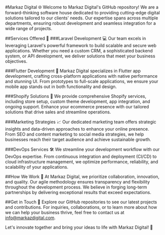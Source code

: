 #Markaz Digital 🌐
Welcome to Markaz Digital's GitHub repository! We are a forward-thinking software house dedicated to providing cutting-edge digital solutions tailored to our clients' needs. Our expertise spans across multiple departments, ensuring robust development and seamless integration for a wide range of projects.

##Services Offered 🚀
###Laravel Development 💻
Our team excels in leveraging Laravel's powerful framework to build scalable and secure web applications. Whether you need a custom CRM, a sophisticated backend system, or API development, we deliver solutions that meet your business objectives.

###Flutter Development 📱
Markaz Digital specializes in Flutter app development, crafting cross-platform applications with native performance and stunning UI. From prototypes to full-scale applications, we ensure your mobile app stands out in both functionality and design.

###Shopify Solutions 🛒
We provide comprehensive Shopify services, including store setup, custom theme development, app integration, and ongoing support. Enhance your ecommerce presence with our tailored solutions that drive sales and streamline operations.

###Marketing Strategies 📈
Our dedicated marketing team offers strategic insights and data-driven approaches to enhance your online presence. From SEO and content marketing to social media strategies, we help businesses reach their target audience and achieve sustainable growth.

###DevOps Services 🛠️
We streamline your development workflow with our DevOps expertise. From continuous integration and deployment (CI/CD) to cloud infrastructure management, we optimize performance, reliability, and scalability of your applications.

##How We Work 🤝
At Markaz Digital, we prioritize collaboration, innovation, and quality. Our agile methodology ensures transparency and flexibility throughout the development process. We believe in forging long-term partnerships by delivering exceptional results that exceed expectations.

##Get in Touch 📧
Explore our GitHub repositories to see our latest projects and contributions. For inquiries, collaborations, or to learn more about how we can help your business thrive, feel free to contact us at info@markazdigital.com.

Let's innovate together and bring your ideas to life with Markaz Digital! 🚀
